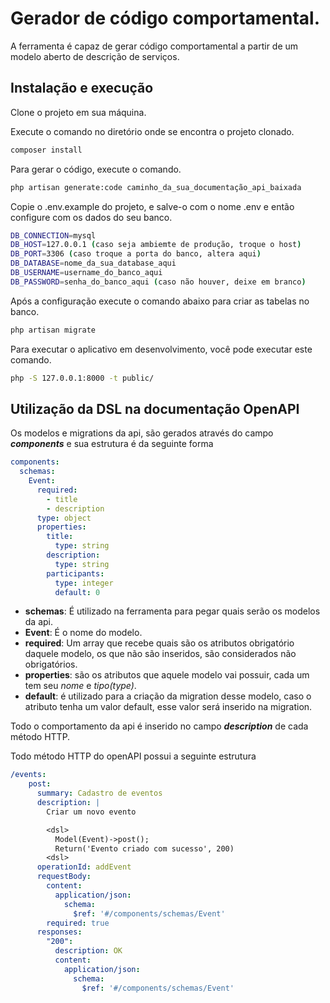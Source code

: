 # Gerador de código comportamental.
A ferramenta é capaz de gerar código comportamental a partir de um modelo aberto de descrição de serviços.

## Instalação e execução

Clone o projeto em sua máquina.

Execute o comando no diretório onde se encontra o projeto clonado.
```bash
composer install
```
Para gerar o código, execute o comando.
```bash
php artisan generate:code caminho_da_sua_documentação_api_baixada
```

Copie o .env.example do projeto, e salve-o com o nome .env e então configure com os dados do seu banco.
```bash
DB_CONNECTION=mysql
DB_HOST=127.0.0.1 (caso seja ambiemte de produção, troque o host)
DB_PORT=3306 (caso troque a porta do banco, altera aqui)
DB_DATABASE=nome_da_sua_database_aqui
DB_USERNAME=username_do_banco_aqui
DB_PASSWORD=senha_do_banco_aqui (caso não houver, deixe em branco)
```

Após a configuração execute o comando abaixo para criar as tabelas no banco.
```bash
php artisan migrate
```

Para executar o aplicativo em desenvolvimento, você pode executar este comando.
```bash
php -S 127.0.0.1:8000 -t public/
```

## Utilização da DSL na documentação OpenAPI

Os modelos e migrations da api, são gerados através do campo **_components_** e sua estrutura é da seguinte forma
~~~yml
components:
  schemas:
    Event:
      required:
        - title 
        - description 
      type: object
      properties:
        title:
          type: string
        description:
          type: string
        participants:
          type: integer
          default: 0
~~~

* **schemas**: É utilizado na ferramenta para pegar quais serão os modelos da api.
* **Event**: É o nome do modelo.
* **required**: Um array que recebe quais são os atributos obrigatório daquele modelo, os que não são inseridos, são considerados não obrigatórios.
* **properties**: são os atributos que aquele modelo vai possuir, cada um tem seu _nome_ e _tipo(type)_. 
* **default**: é utilizado para a criação da migration desse modelo, caso o atributo tenha um valor default, esse valor será inserido na migration.

Todo o comportamento da api é inserido no campo **_description_** de cada método HTTP.

Todo método HTTP do openAPI possui a seguinte estrutura

~~~yml
/events:
    post:
      summary: Cadastro de eventos
      description: |
        Criar um novo evento

        <dsl>
          Model(Event)->post();
          Return('Evento criado com sucesso', 200)
        <dsl>
      operationId: addEvent
      requestBody:
        content:
          application/json:
            schema:
              $ref: '#/components/schemas/Event'
        required: true
      responses:
        "200":
          description: OK
          content:
            application/json:
              schema:
                $ref: '#/components/schemas/Event'
~~~
